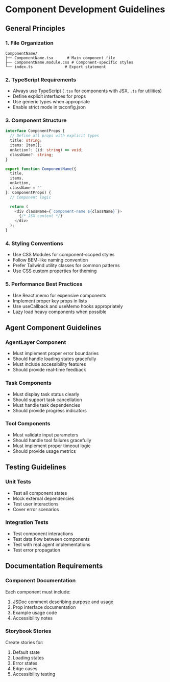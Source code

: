 # Component Development Guidelines

## General Principles

### 1. File Organization
```
ComponentName/
├── ComponentName.tsx      # Main component file
├── ComponentName.module.css # Component-specific styles
└── index.ts              # Export statement
```

### 2. TypeScript Requirements
- Always use TypeScript (`.tsx` for components with JSX, `.ts` for utilities)
- Define explicit interfaces for props
- Use generic types when appropriate
- Enable strict mode in tsconfig.json

### 3. Component Structure
```typescript
interface ComponentProps {
  // Define all props with explicit types
  title: string;
  items: Item[];
  onAction?: (id: string) => void;
  className?: string;
}

export function ComponentName({
  title,
  items,
  onAction,
  className = ''
}: ComponentProps) {
  // Component logic

  return (
    <div className={`component-name ${className}`}>
      {/* JSX content */}
    </div>
  );
}
```

### 4. Styling Conventions
- Use CSS Modules for component-scoped styles
- Follow BEM-like naming convention
- Prefer Tailwind utility classes for common patterns
- Use CSS custom properties for theming

### 5. Performance Best Practices
- Use React.memo for expensive components
- Implement proper key props in lists
- Use useCallback and useMemo hooks appropriately
- Lazy load heavy components when possible

## Agent Component Guidelines

### AgentLayer Component
- Must implement proper error boundaries
- Should handle loading states gracefully
- Must include accessibility features
- Should provide real-time feedback

### Task Components
- Must display task status clearly
- Should support task cancellation
- Must handle task dependencies
- Should provide progress indicators

### Tool Components
- Must validate input parameters
- Should handle tool failures gracefully
- Must implement proper timeout logic
- Should provide usage metrics

## Testing Guidelines

### Unit Tests
- Test all component states
- Mock external dependencies
- Test user interactions
- Cover error scenarios

### Integration Tests
- Test component interactions
- Test data flow between components
- Test with real agent implementations
- Test error propagation

## Documentation Requirements

### Component Documentation
Each component must include:
1. JSDoc comment describing purpose and usage
2. Prop interface documentation
3. Example usage code
4. Accessibility notes

### Storybook Stories
Create stories for:
1. Default state
2. Loading states
3. Error states
4. Edge cases
5. Accessibility testing
